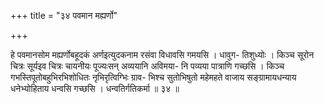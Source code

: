 +++
title = "३४ पवमान मह्यर्णो"

+++

हे पवमानसोम मह्यर्णोबहूदकं अर्णइत्युदकनाम रसंवा विधावसि गमयसि । धावुग- तिशुध्योः । किञ्च सूरोन चित्रः सूर्यइव चित्रः चायनीयः पूज्यःसन् अव्ययानि अविमया- नि पव्यया पात्राणि गच्छसि । किञ्च गभस्तिपूतोबहुभिरभिशोधितः नृभिरृत्विग्भिः ग्राव- भिश्च सुतोभिषुतो महेमहते वाजाय सङ्ग्रामायधन्याय धनेभ्योहिताय धन्वसि गच्छसि । धन्वतिर्गतिकर्मा ॥ ३४ ॥